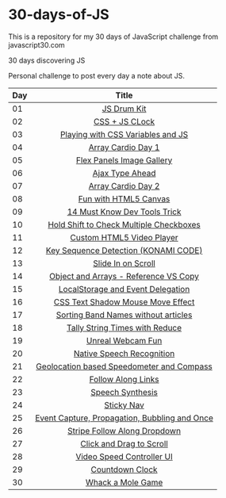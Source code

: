 # 30-days-of-JS
This is a repository for my 30 days of JavaScript challenge from javascript30.com

30 days discovering JS

Personal challenge to post every day a note about JS.

| Day | Title      |
| --- |:----------:|
| 01 | [JS Drum Kit](day01/)|
| 02 | [CSS + JS CLock](day02/)|
| 03 | [Playing with CSS Variables and JS](day03/)|
| 04 | [Array Cardio Day 1](day04/)|
| 05 | [Flex Panels Image Gallery](day05/)|
| 06 | [Ajax Type Ahead](day06/)|
| 07 | [Array Cardio Day 2](day07/)|
| 08 | [Fun with HTML5 Canvas](day08/)|
| 09 | [14 Must Know Dev Tools Trick](day09/)|
| 10 | [Hold Shift to Check Multiple Checkboxes](day10/)|
| 11 | [Custom HTML5 Video Player](day11/)|
| 12 | [Key Sequence Detection (KONAMI CODE)](day12/)|
| 13 | [Slide In on Scroll](day13/)|
| 14 | [Object and Arrays - Reference VS Copy](day14/)|
| 15 | [LocalStorage and Event Delegation](day15/)|
| 16 | [CSS Text Shadow Mouse Move Effect](day16/)|
| 17 | [Sorting Band Names without articles](day17/)|
| 18 | [Tally String Times with Reduce](day18/)|
| 19 | [Unreal Webcam Fun](day19/)|
| 20 | [Native Speech Recognition](day20/)|
| 21 | [Geolocation based Speedometer and Compass](day21/)|
| 22 | [Follow Along Links](day22/)|
| 23 | [Speech Synthesis](day23/)|
| 24 | [Sticky Nav](day24/)|
| 25 | [Event Capture, Propagation, Bubbling and Once](day25/)|
| 26 | [Stripe Follow Along Dropdown](day26/)|
| 27 | [Click and Drag to Scroll](day27/)|
| 28 | [Video Speed Controller UI](day28/)|
| 29 | [Countdown Clock](day29/)|
| 30 | [Whack a Mole Game](day30/)|
